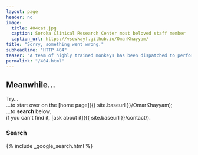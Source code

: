 ```yaml
---
layout: page
header: no
image:
  title: 404cat.jpg
  caption: Soroka Clinical Research Center most beloved staff member
  caption_url: https://vsevkayf.github.io/OmarKhayyam/
title: "Sorry, something went wrong."
subheadline: "HTTP 404"
teaser: "A team of highly trained monkeys has been dispatched to perform a retrospective research"
permalink: "/404.html"
---
```

## Meanwhile...

Try...  
...to start over on the [home page]({{ site.baseurl }}/OmarKhayyam);  
...to **search** below;  
if you can't find it, [ask about it]({{ site.baseurl }}/contact/).

### Search

{% include _google_search.html %}
